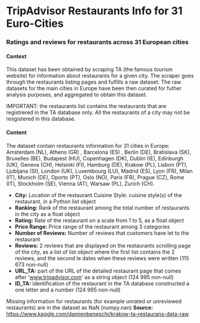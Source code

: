 # TripAdvisor Restaurants Info for 31 Euro-Cities

### Ratings and reviews for restaurants across 31 European cities

#### Context
This dataset has been obtained by scraping TA (the famous tourism website) for information about restaurants for a given city. The scraper goes through the restaurants listing pages and fulfills a raw dataset. The raw datasets for the main cities in Europe have been then curated for futher analysis purposes, and aggregated to obtain this dataset.

IMPORTANT: the restaurants list contains the restaurants that are registrered in the TA database only. All the restaurants of a city may not be resgistered in this database.

#### Content
The dataset contain restaurants information for 31 cities in Europe: Amsterdam (NL), Athens (GR) , Barcelona (ES) , Berlin (DE), Bratislava (SK), Bruxelles (BE), Budapest (HU), Copenhagen (DK), Dublin (IE), Edinburgh (UK), Geneva (CH), Helsinki (FI), Hamburg (DE), Krakow (PL), Lisbon (PT), Ljubljana (SI), London (UK), Luxembourg (LU), Madrid (ES), Lyon (FR), Milan (IT), Munich (DE), Oporto (PT), Oslo (NO), Paris (FR), Prague (CZ), Rome (IT), Stockholm (SE), Vienna (AT), Warsaw (PL), Zurich (CH).

  - **City:**  Location of the restaurant Cuisine Style: cuisine style(s) of the restaurant, in a Python list object 
- **Ranking:** Rank of the restaurant among the total number of restaurants in the city as a float object 
- **Rating:** Rate of the restaurant on a scale from 1 to 5, as a float object 
- **Price Range:** Price range of the restaurant among 3 categories
- **Number of Reviews:** Number of reviews that customers have let to the restaurant
- **Reviews:** 2 reviews that are displayed on the restaurants scrolling page of the city, as a list of list object where the first list contains the 2 reviews, and the second le dates when these reviews were written (115 673 non-null)
- **URL_TA:** part of the URL of the detailed restaurant page that comes after 'www.tripadvisor.com' as a string object (124 995 non-null)
- **ID_TA:** identification of the restaurant in the TA database constructed a one letter and a number (124 995 non-null)

Missing information for restaurants (for example unrated or unreviewed restaurants) are in the dataset as NaN (numpy.nan)
**Source:** https://www.kaggle.com/damienbeneschi/krakow-ta-restaurans-data-raw 

